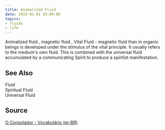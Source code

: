 ```yaml
---
title: Animalized Fluid
date: 2019-02-01 19:00:00
topics:
- fluids
- life
---
```


Animalized fluid , magnetic fluid , Vital Fluid - magnetic fluid than in
organic beings is developed under the stimulus of the vital principle. It
usually refers to the medium's own fluid. This is combined with the universal
fluid accumulated by a communicating Spirit to produce a spiritist
manifestation.

## See Also
Fluid  
Spiritual Fluid  
Universal Fluid  

## Source
[O Consolador - Vocabulário (pt-BR)](http://www.oconsolador.com.br/linkfixo/vocabulario/principal.html)


